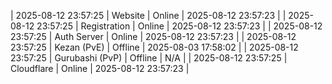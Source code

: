 | 2025-08-12 23:57:25 | Website | Online | 2025-08-12 23:57:23 |
| 2025-08-12 23:57:25 | Registration | Online | 2025-08-12 23:57:23 |
| 2025-08-12 23:57:25 | Auth Server | Online | 2025-08-12 23:57:23 |
| 2025-08-12 23:57:25 | Kezan (PvE) | Offline | 2025-08-03 17:58:02 |
| 2025-08-12 23:57:25 | Gurubashi (PvP) | Offline | N/A |
| 2025-08-12 23:57:25 | Cloudflare | Online | 2025-08-12 23:57:23 |
